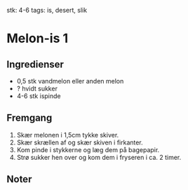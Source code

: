 stk: 4-6
tags: is, desert, slik

# Melon-is 1

## Ingredienser
  - 0,5 stk vandmelon eller anden melon
  - ? hvidt sukker
  - 4-6 stk ispinde

## Fremgang
  1. Skær melonen i 1,5cm tykke skiver.
  2. Skær skrællen af og skær skiven i firkanter.
  3. Kom pinde i stykkerne og læg dem på bagepapir.
  4. Strø sukker hen over og kom dem i fryseren i ca. 2 timer.

## Noter
